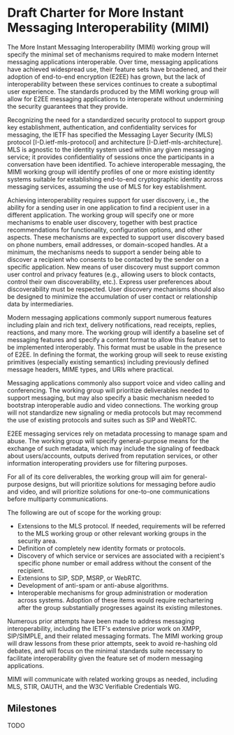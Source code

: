 # Draft Charter for More Instant Messaging Interoperability (MIMI)

The More Instant Messaging Interoperability (MIMI) working group will specify the minimal set of mechanisms required to make modern Internet messaging applications interoperable. Over time, messaging applications have achieved widespread use, their feature sets have broadened, and their adoption of end-to-end encryption (E2EE) has grown, but the lack of interoperability between these services continues to create a suboptimal user experience. The standards produced by the MIMI working group will allow for E2EE messaging applications to interoperate without undermining the security guarantees that they provide. 

Recognizing the need for a standardized security protocol to support group key establishment, authentication, and confidentiality services for messaging, the IETF has specified the Messaging Layer Security (MLS) protocol [I-D.ietf-mls-protocol] and architecture [I-D.ietf-mls-architecture]. MLS is agnostic to the identity system used within any given messaging service; it provides confidentiality of sessions once the participants in a conversation have been identified. To achieve interoperable messaging, the MIMI working group will identify profiles of one or more existing identity systems suitable for establishing end-to-end cryptographic identity across messaging services, assuming the use of MLS for key establishment. 

Achieving interoperability requires support for user discovery, i.e., the ability for a sending user in one application to find a recipient user in a different application. The working group will specify one or more mechanisms to enable user discovery, together with best practice recommendations for functionality, configuration options, and other aspects. These mechanisms are expected to support user discovery based on phone numbers, email addresses, or domain-scoped handles. At a minimum, the mechanisms needs to support a sender being able to discover a recipient who consents to be contacted by the sender on a specific application. New means of user discovery must support common user control and privacy features (e.g., allowing users to block contacts, control their own discoverability, etc.). Express user preferences about discoverability must be respected. User discovery mechanisms should also be designed to minimize the accumulation of user contact or relationship data by intermediaries.

Modern messaging applications commonly support numerous features including plain and rich text, delivery notifications, read receipts, replies, reactions, and many more. The working group will identify a baseline set of messaging features and specify a content format to allow this feature set to be implemented interoperably. This format must be usable in the presence of E2EE. In defining the format, the working group will seek to reuse existing primitives (especially existing semantics) including previously defined message headers, MIME types, and URIs where practical.

Messaging applications commonly also support voice and video calling and conferencing. The working group will prioritize deliverables needed to support messaging, but may also specify a basic mechanism needed to bootstrap interoperable audio and video connections. The working group will not standardize new signaling or media protocols but may recommend the use of existing protocols and suites such as SIP and WebRTC.

E2EE messaging services rely on metadata processing to manage spam and abuse. The working group will specify general-purpose means for the exchange of such metadata, which may include the signaling of feedback about users/accounts, outputs derived from reputation services, or other information interoperating providers use for filtering purposes. 

For all of its core deliverables, the working group will aim for general-purpose designs, but will prioritize solutions for messaging before audio and video, and will prioritize solutions for one-to-one communications before multiparty communications.

The following are out of scope for the working group:

* Extensions to the MLS protocol. If needed, requirements will be referred to the MLS working group or other relevant working groups in the security area.
* Definition of completely new identity formats or protocols.
* Discovery of which service or services are associated with a recipient's specific phone number or email address without the consent of the recipient.
* Extensions to SIP, SDP, MSRP, or WebRTC.
* Development of anti-spam or anti-abuse algorithms.
* Interoperable mechanisms for group administration or moderation across systems. Adoption of these items would require rechartering after the group substantially progresses against its existing milestones.

Numerous prior attempts have been made to address messaging interoperability, including the IETF's extensive prior work on XMPP, SIP/SIMPLE, and their related messaging formats. The MIMI working group will draw lessons from these prior attempts, seek to avoid re-hashing old debates, and will focus on the minimal standards suite necessary to facilitate interoperability given the feature set of modern messaging applications.

MIMI will communicate with related working groups as needed, including MLS, STIR, OAUTH, and the W3C Verifiable Credentials WG.

## Milestones

TODO







 

